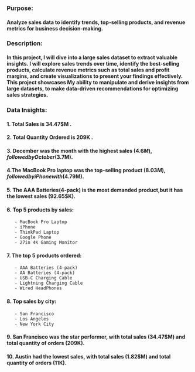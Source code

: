 
### Purpose: 
#### Analyze sales data to identify trends, top-selling products, and revenue metrics for business decision-making.

### Description: 
#### In this project, I will dive into a large sales dataset to extract valuable insights. I will explore sales trends over time, identify the best-selling products, calculate revenue metrics such as total sales and profit margins, and create visualizations to present your findings effectively. This project showcases My ability to manipulate and derive insights from large datasets, to make data-driven recommendations for optimizing sales strategies.

### Data Insights:
#### 1. Total Sales is 34.47$M . 
 
#### 2. Total Quantity Ordered is 209K . 

#### 3. December was the month with the highest sales (4.6$M ),followed by October ( 3.7$M).   

#### 4.The MacBook Pro laptop was the top-selling product (8.03$M), followed by iPhone with (4.79$M).

#### 5. The AAA Batteries(4-pack) is the most demanded product,but it has the lowest sales (92.65$K).   

#### 6. Top 5 products by sales:
       - MacBook Pro Laptop
       - iPhone
       - ThinkPad Laptop
       - Google Phone
       - 27in 4K Gaming Monitor
 
#### 7. The top 5 products ordered:
       - AAA Batteries (4-pack)
       - AA Batteries (4-pack)  
       - USB-C Charging Cable
       - Lightning Charging Cable
       - Wired HeadPhones

#### 8. Top sales by city:
       - San Francisco
       - Los Angeles
       - New York City                            

#### 9. San Francisco was the star performer, with total sales (34.47$M) and total quantity of orders (209K). 

#### 10. Austin had the lowest sales, with total sales (1.82$M) and total quantity of orders (11K). 
